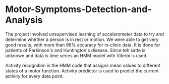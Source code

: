 # Motor-Symptoms-Detection-and-Analysis

The project involved unsupervised learning of accelerometer data to try and determine whether a person is in rest or motion. We were able to get very good results, with more than 98% accuracy for in-clinic data. It is done for patients of Parkinson's and Huntington's disease. Since teh satte is unknown and data is time series an HMM model with Viterbi is used. 

Activity recognition is the HMM code that assigns mean values to different states of a motor function.
Activity predictor is used to predict the current activity for every data point. 
